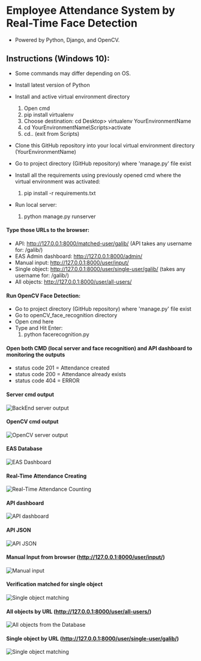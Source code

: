 # Employee Attendance System by Real-Time Face Detection
* Powered by Python, Django, and OpenCV.

## Instructions (Windows 10):
* Some commands may differ depending on OS.
* Install latest version of Python
* Install and active virtual environment directory
  1. Open cmd
  2. pip install virtualenv 
  3. Choose destination: cd Desktop> virtualenv YourEnvironmentName 
  4. cd YourEnvironmentName\Scripts>activate
  5. cd.. (exit from Scripts)
  
* Clone this GitHub repository into your local virtual environment directory (YourEnvironmentName)
* Go to project directory (GitHub repository) where 'manage.py' file exist

* Install all the requirements using previously opened cmd where the virtual environment was activated: 
  1. pip install -r requirements.txt
* Run local server:
  1. python manage.py runserver

#### Type those URLs to the browser:
* API: http://127.0.0.1:8000/matched-user/galib/ (API takes any username for: /galib/)
* EAS Admin dashboard: http://127.0.0.1:8000/admin/
* Manual input: http://127.0.0.1:8000/user/input/
* Single object: http://127.0.0.1:8000/user/single-user/galib/ (takes any username for: /galib/)
* All objects: http://127.0.0.1:8000/user/all-users/

#### Run OpenCV Face Detection:
* Go to project directory (GitHub repository) where 'manage.py' file exist
* Go to openCV_face_recognition directory
* Open cmd here
* Type and Hit Enter:
  1. python facerecognition.py

#### Open both CMD (local server and face recognition) and API dashboard to monitoring the outputs
* status code 201 = Attendance created
* status code 200 = Attendance already exists
* status code 404 = ERROR

#### Server cmd output
![BackEnd server output](https://user-images.githubusercontent.com/23103980/54853075-f36be880-4d18-11e9-8c19-27ecb7d8e12a.PNG)

#### OpenCV cmd output
![OpenCV server output](https://user-images.githubusercontent.com/23103980/54853120-17c7c500-4d19-11e9-8d0e-d97e295b4204.PNG)

#### EAS Database
![EAS Dashboard](https://user-images.githubusercontent.com/23103980/55824739-508fd880-5b26-11e9-94a9-b9a700646a3e.png)

#### Real-Time Attendance Creating
![Real-Time Attendance Counting](https://user-images.githubusercontent.com/23103980/55796650-4d77f680-5aec-11e9-975e-3f267d5c9371.png)

#### API dashboard
![API dashboard](https://user-images.githubusercontent.com/23103980/54848970-f3fe8200-4d0c-11e9-9a94-93ece9717422.PNG)

#### API JSON
![API JSON](https://user-images.githubusercontent.com/23103980/54848989-037dcb00-4d0d-11e9-8bf4-434cb38a797e.png)

#### Manual Input from browser (http://127.0.0.1:8000/user/input/)
![Manual input](https://user-images.githubusercontent.com/23103980/55796671-5cf73f80-5aec-11e9-8531-4a6ca2f3b895.png)

#### Verification matched for single object
![Single object matching](https://user-images.githubusercontent.com/23103980/55796689-67b1d480-5aec-11e9-87c9-7f6d6c07ffa9.png)

#### All objects by URL (http://127.0.0.1:8000/user/all-users/)
![All objects from the Database](https://user-images.githubusercontent.com/23103980/55796824-afd0f700-5aec-11e9-9136-af7afc536301.png)

#### Single object by URL (http://127.0.0.1:8000/user/single-user/galib/)
![Single object matching](https://user-images.githubusercontent.com/23103980/55796689-67b1d480-5aec-11e9-87c9-7f6d6c07ffa9.png)



